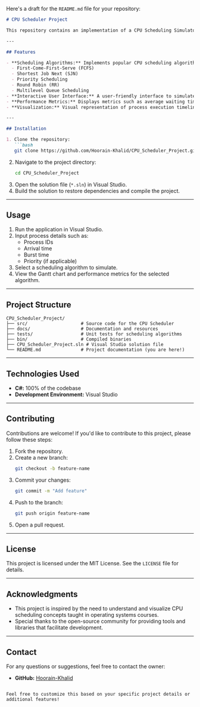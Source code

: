 Here's a draft for the `README.md` file for your repository:

```markdown
# CPU Scheduler Project

This repository contains an implementation of a CPU Scheduling Simulator developed in **C#**. CPU scheduling is a fundamental aspect of modern operating systems, allowing efficient management of processes by allocating CPU time to various tasks. This project demonstrates various CPU scheduling algorithms and provides insights into their performance.

---

## Features

- **Scheduling Algorithms:** Implements popular CPU scheduling algorithms such as:
  - First-Come-First-Serve (FCFS)
  - Shortest Job Next (SJN)
  - Priority Scheduling
  - Round Robin (RR)
  - Multilevel Queue Scheduling
- **Interactive User Interface:** A user-friendly interface to simulate scheduling scenarios.
- **Performance Metrics:** Displays metrics such as average waiting time, turnaround time, and CPU utilization.
- **Visualization:** Visual representation of process execution timelines (Gantt charts).

---

## Installation

1. Clone the repository:
   ```bash
   git clone https://github.com/Hoorain-Khalid/CPU_Scheduler_Project.git
   ```
2. Navigate to the project directory:
   ```bash
   cd CPU_Scheduler_Project
   ```
3. Open the solution file (`*.sln`) in Visual Studio.
4. Build the solution to restore dependencies and compile the project.

---

## Usage

1. Run the application in Visual Studio.
2. Input process details such as:
   - Process IDs
   - Arrival time
   - Burst time
   - Priority (if applicable)
3. Select a scheduling algorithm to simulate.
4. View the Gantt chart and performance metrics for the selected algorithm.

---

## Project Structure

```plaintext
CPU_Scheduler_Project/
├── src/                    # Source code for the CPU Scheduler
├── docs/                   # Documentation and resources
├── tests/                  # Unit tests for scheduling algorithms
├── bin/                    # Compiled binaries
├── CPU_Scheduler_Project.sln # Visual Studio solution file
└── README.md               # Project documentation (you are here!)
```

---

## Technologies Used

- **C#:** 100% of the codebase
- **Development Environment:** Visual Studio

---

## Contributing

Contributions are welcome! If you'd like to contribute to this project, please follow these steps:

1. Fork the repository.
2. Create a new branch:
   ```bash
   git checkout -b feature-name
   ```
3. Commit your changes:
   ```bash
   git commit -m "Add feature"
   ```
4. Push to the branch:
   ```bash
   git push origin feature-name
   ```
5. Open a pull request.

---

## License

This project is licensed under the MIT License. See the `LICENSE` file for details.

---

## Acknowledgments

- This project is inspired by the need to understand and visualize CPU scheduling concepts taught in operating systems courses.
- Special thanks to the open-source community for providing tools and libraries that facilitate development.

---

## Contact

For any questions or suggestions, feel free to contact the owner:

- **GitHub:** [Hoorain-Khalid](https://github.com/Hoorain-Khalid)
```

Feel free to customize this based on your specific project details or additional features!
